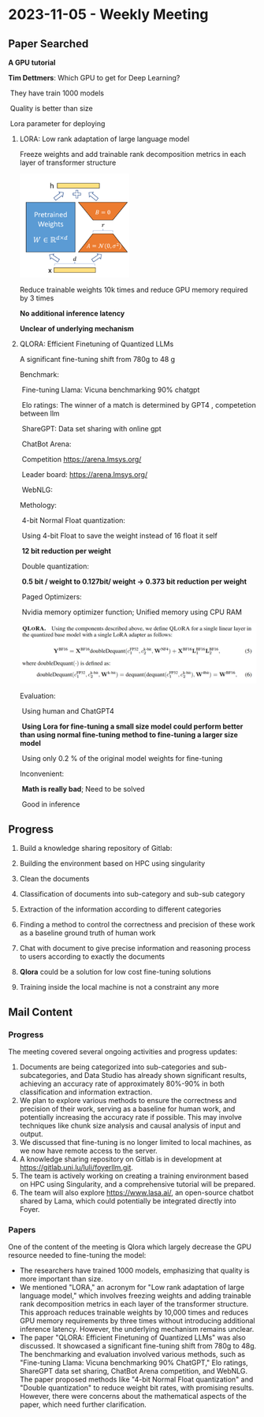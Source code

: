 # 2023-11-05 - Weekly Meeting

## Paper Searched

**A GPU tutorial**



**Tim Dettmers**: Which GPU to get for Deep Learning?

​	They have train 1000 models 

​	Quality is better than size

​	Lora parameter for deploying



1. LORA: Low rank adaptation of large language model

   Freeze weights and add trainable rank decomposition metrics in each layer of transformer structure

   <img src="https://raw.githubusercontent.com/DobricLilujun/imagesAll/main/images333.PNG" alt="333" style="zoom: 80%;" />

   Reduce trainable weights 10k times and reduce GPU memory required by 3 times

   **No additional inference latency**

   **Unclear of underlying mechanism**

   

2. QLORA: Efficient Finetuning of Quantized LLMs

   A significant fine-tuning shift from 780g to 48 g

   Benchmark: 

   ​	Fine-tuning Llama: Vicuna benchmarking 90% chatgpt 

   ​	Elo ratings: The winner of a match is determined by GPT4 , competetion between llm

   ​	ShareGPT: Data set sharing with online gpt

   ​	ChatBot Arena: 

   ​		Competition  https://arena.lmsys.org/

   ​		Leader board: https://arena.lmsys.org/

   ​	WebNLG:

   Methology:

   ​	4-bit Normal Float quantization:

   ​		Using 4-bit Float to save the weight instead of 16 float it self 

   ​		**12 bit reduction per weight**

   ​	Double quantization:

   ​		**0.5 bit / weight to 0.127bit/ weight  -> 0.373 bit reduction per weight**

   ​	Paged Optimizers:

   ​		Nvidia memory optimizer function; Unified memory using CPU RAM

   ![1234](https://raw.githubusercontent.com/DobricLilujun/imagesAll/main/images1234.PNG)

   Evaluation: 

   ​	Using human and ChatGPT4

   ​	**Using Lora for fine-tuning a small size model could perform better than using normal fine-tuning method to fine-tuning a larger size model**

   ​	Using only 0.2 % of the original model weights for fine-tuning

   Inconvenient:

   ​	**Math is really bad**; Need to be solved

   ​	Good in inference

   

## Progress

1. Build a knowledge sharing repository of Gitlab:
2. Building the environment based on HPC using singularity

1. Clean the documents

2. Classification of documents into sub-category and sub-sub category

3. Extraction of the information according to different categories

4. Finding a method to control the correctness and precision of these work as a baseline ground truth of human work

5. Chat with document to give precise information and reasoning process to users according to exactly the documents

6. **Qlora** could be a solution for low cost fine-tuning solutions

7. Training inside the local machine is not a constraint any more

   

## Mail Content

### Progress

The meeting covered several ongoing activities and progress updates:

1. Documents are being categorized into sub-categories and sub-subcategories, and Data Studio has already shown significant results, achieving an accuracy rate of approximately 80%-90% in both classification and information extraction.
2. We plan to explore various methods to ensure the correctness and precision of their work, serving as a baseline for human work, and potentially increasing the accuracy rate if possible. This may involve techniques like chunk size analysis and causal analysis of input and output.
3. We discussed that fine-tuning is no longer limited to local machines, as we now have remote access to the server.
4. A knowledge sharing repository on Gitlab is in development at https://gitlab.uni.lu/luli/foyerllm.git.
5. The team is actively working on creating a training environment based on HPC using Singularity, and a comprehensive tutorial will be prepared.
6. The team will also explore https://www.lasa.ai/, an open-source chatbot shared by Lama, which could potentially be integrated directly into Foyer.

### Papers

One of the content of the meeting is Qlora which largely decrease the GPU resource needed to fine-tuning the model:

- The researchers have trained 1000 models, emphasizing that quality is more important than size.
- We mentioned "LORA," an acronym for "Low rank adaptation of large language model," which involves freezing weights and adding trainable rank decomposition metrics in each layer of the transformer structure. This approach reduces trainable weights by 10,000 times and reduces GPU memory requirements by three times without introducing additional inference latency. However, the underlying mechanism remains unclear.
- The paper "QLORA: Efficient Finetuning of Quantized LLMs" was also discussed. It showcased a significant fine-tuning shift from 780g to 48g. The benchmarking and evaluation involved various methods, such as "Fine-tuning Llama: Vicuna benchmarking 90% ChatGPT," Elo ratings, ShareGPT data set sharing, ChatBot Arena competition, and WebNLG. The paper proposed methods like "4-bit Normal Float quantization" and "Double quantization" to reduce weight bit rates, with promising results. However, there were concerns about the mathematical aspects of the paper, which need further clarification.

